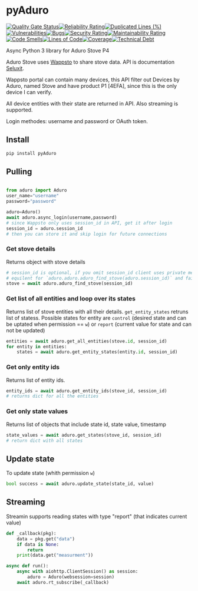 # pyAduro

[![Quality Gate Status](https://sonarcloud.io/api/project_badges/measure?project=pyAduro&metric=alert_status)](https://sonarcloud.io/summary/new_code?id=pyAduro)[![Reliability Rating](https://sonarcloud.io/api/project_badges/measure?project=pyAduro&metric=reliability_rating)](https://sonarcloud.io/summary/new_code?id=pyAduro)[![Duplicated Lines (%)](https://sonarcloud.io/api/project_badges/measure?project=pyAduro&metric=duplicated_lines_density)](https://sonarcloud.io/summary/new_code?id=pyAduro)[![Vulnerabilities](https://sonarcloud.io/api/project_badges/measure?project=pyAduro&metric=vulnerabilities)](https://sonarcloud.io/summary/new_code?id=pyAduro)[![Bugs](https://sonarcloud.io/api/project_badges/measure?project=pyAduro&metric=bugs)](https://sonarcloud.io/summary/new_code?id=pyAduro)[![Security Rating](https://sonarcloud.io/api/project_badges/measure?project=pyAduro&metric=security_rating)](https://sonarcloud.io/summary/new_code?id=pyAduro)[![Maintainability Rating](https://sonarcloud.io/api/project_badges/measure?project=pyAduro&metric=sqale_rating)](https://sonarcloud.io/summary/new_code?id=pyAduro)[![Code Smells](https://sonarcloud.io/api/project_badges/measure?project=pyAduro&metric=code_smells)](https://sonarcloud.io/summary/new_code?id=pyAduro)[![Lines of Code](https://sonarcloud.io/api/project_badges/measure?project=pyAduro&metric=ncloc)](https://sonarcloud.io/summary/new_code?id=pyAduro)[![Coverage](https://sonarcloud.io/api/project_badges/measure?project=pyAduro&metric=coverage)](https://sonarcloud.io/summary/new_code?id=pyAduro)[![Technical Debt](https://sonarcloud.io/api/project_badges/measure?project=pyAduro&metric=sqale_index)](https://sonarcloud.io/summary/new_code?id=pyAduro)

Async Python 3 library for Aduro Stove P4

Aduro Stove uses [Wappsto](https://wappsto.seluxit.com) to share stove data. API is documentation [Seluxit](https://documentation.wappsto.com/#/).

Wappsto portal can contain many devices, this API filter out Devices by Aduro, named Stove and have product P1 [4EFA], since this is the only device I can verify.

All device entities with their state are returned in API. Also streaming is supported.

Login methodes: username and password or OAuth token.

## Install

```bash
pip install pyAduro
```

## Pulling

```python

from aduro import Aduro
user_name="username"
password="password"

aduro=Aduro()
await aduro.async_login(username,password)
# since Wappsto only uses session_id in API, get it after login
session_id = aduro.session_id
# then you can store it and skip login for future connections
```

### Get stove details

Returns object with stove details

```python
# session_id is optional, if you omit session_id client uses private member
# equilent for `aduro.aduro.aduro_find_stove(aduro.session_id)` and fails if login was not priorly invoked
stove = await aduro.aduro_find_stove(session_id)
```

### Get list of all entities and loop over its states

Returns list of stove entities with all their details. `get_entity_states` retruns list of statess. Possible states for entity are `control` (desired state and can be uptated when permission == `w`) or `report` (current value for state and can not be updated)

```python
entities = await aduro.get_all_entities(stove.id, session_id)
for entity in entities:
    states = await aduro.get_entity_states(entity.id, session_id)
```

### Get only entity ids

Returns list of entity ids.

```python
entity_ids = await aduro.get_entity_ids(stove_id, session_id)
# returns dict for all the entities
```

### Get only state values

Returns list of objects that include state id, state value, timestamp

```python
state_values = await aduro.get_states(stove_id, session_id)
# return dict with all states
```

## Update state

To update state (whith permission `w`)

```python
bool success = await aduro.update_state(state_id, value)

```

## Streaming

Streamin supports reading states with type "report" (that indicates current value)

```python
def _callback(pkg):
    data = pkg.get("data")
    if data is None:
        return
    print(data.get("measurment"))

async def run():
    async with aiohttp.ClientSession() as session:
        aduro = Aduro(websession=session)
    await aduro.rt_subscribe(_callback)
```
